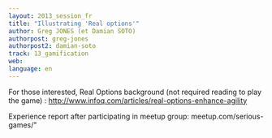 ```yaml
---
layout: 2013_session_fr
title: "Illustrating 'Real options'"
author: Greg JONES (et Damian SOTO)
authorpost: greg-jones
authorpost2: damian-soto
track: 13_gamification
web: 
language: en
---
```


For those interested, Real Options background (not required reading to play the game) :  http://www.infoq.com/articles/real-options-enhance-agility

Experience report after participating in meetup group: meetup.com/serious-games/"